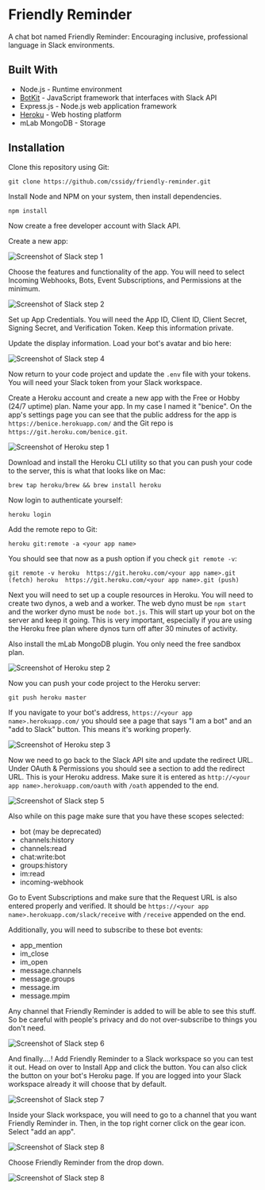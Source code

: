 # Friendly Reminder
A chat bot named Friendly Reminder: Encouraging inclusive, professional language in Slack environments.

## Built With

* Node.js - Runtime environment
* [BotKit](https://github.com/howdyai/botkit-starter-slack) - JavaScript framework that interfaces with Slack API 
* Express.js - Node.js web application framework
* [Heroku](https://heroku.com) - Web hosting platform
* mLab MongoDB - Storage

## Installation

Clone this repository using Git:

`git clone https://github.com/cssidy/friendly-reminder.git`

Install Node and NPM on your system, then install dependencies.

`npm install`

Now create a free developer account with Slack API.

Create a new app:

![Screenshot of Slack step 1](https://github.com/cssidy/btvdev-slack-bot/blob/master/slack-1.png) 

Choose the features and functionality of the app. You will need to select Incoming Webhooks, Bots, Event Subscriptions, and Permissions at the minimum. 

![Screenshot of Slack step 2](https://github.com/cssidy/btvdev-slack-bot/blob/master/slack-2.png) 

Set up App Credentials. You will need the App ID, Client ID, Client Secret, Signing Secret, and Verification Token. Keep this information private.

Update the display information. Load your bot's avatar and bio here:

![Screenshot of Slack step 4](https://github.com/cssidy/btvdev-slack-bot/blob/master/slack-3.png) 

Now return to your code project and update the `.env` file with your tokens. You will need your Slack token from your Slack workspace.

Create a Heroku account and create a new app with the Free or Hobby (24/7 uptime) plan. Name your app. In my case I named it "benice". On the app's settings page you can see that the public address for the app is `https://benice.herokuapp.com/` and the Git repo is `https://git.heroku.com/benice.git`.

![Screenshot of Heroku step 1](https://github.com/cssidy/btvdev-slack-bot/blob/master/heroku-2.png) 

Download and install the Heroku CLI utility so that you can push your code to the server, this is what that looks like on Mac:

`brew tap heroku/brew && brew install heroku`

Now login to authenticate yourself:

`heroku login`

Add the remote repo to Git:

`heroku git:remote -a <your app name>`

You should see that now as a push option if you check `git remote -v`:

`git remote -v
heroku  https://git.heroku.com/<your app name>.git (fetch)
heroku  https://git.heroku.com/<your app name>.git (push)`

Next you will need to set up a couple resources in Heroku. You will need to create two dynos, a web and a worker. The web dyno must be `npm start` and the worker dyno must be `node bot.js`. This will start up your bot on the server and keep it going. This is very important, especially if you are using the Heroku free plan where dynos turn off after 30 minutes of activity. 

Also install the mLab MongoDB plugin. You only need the free sandbox plan.

![Screenshot of Heroku step 2](https://github.com/cssidy/btvdev-slack-bot/blob/master/heroku-1.png)

Now you can push your code project to the Heroku server:

`git push heroku master`

If you navigate to your bot's address, `https://<your app name>.herokuapp.com/` you should see a page that says "I am a bot" and an "add to Slack" button. This means it's working properly.

![Screenshot of Heroku step 3](https://github.com/cssidy/btvdev-slack-bot/blob/master/heroku-3.png)

Now we need to go back to the Slack API site and update the redirect URL. Under OAuth & Permissions you should see a section to add the redirect URL. This is your Heroku address. Make sure it is entered as `http://<your app name>.herokuapp.com/oauth` with `/oath` appended to the end.

![Screenshot of Slack step 5](https://github.com/cssidy/btvdev-slack-bot/blob/master/slack-5.png)

Also while on this page make sure that you have these scopes selected:

* bot (may be deprecated)
* channels:history
* channels:read
* chat:write:bot
* groups:history
* im:read
* incoming-webhook

Go to Event Subscriptions and make sure that the Request URL is also entered properly and verified. It should be `https://<your app name>.herokuapp.com/slack/receive` with `/receive` appended on the end.

Additionally, you will need to subscribe to these bot events:

* app_mention
* im_close
* im_open
* message.channels
* message.groups
* message.im
* message.mpim

Any channel that Friendly Reminder is added to will be able to see this stuff. So be careful with people's privacy and do not over-subscribe to things you don't need.

![Screenshot of Slack step 6](https://github.com/cssidy/btvdev-slack-bot/blob/master/slack-6.png)

And finally....! Add Friendly Reminder to a Slack workspace so you can test it out. Head on over to Install App and click the button. You can also click the button on your bot's Heroku page. If you are logged into your Slack workspace already it will choose that by default.

![Screenshot of Slack step 7](https://github.com/cssidy/btvdev-slack-bot/blob/master/slack-4.png) 

Inside your Slack workspace, you will need to go to a channel that you want Friendly Reminder in. Then, in the top right corner click on the gear icon. Select "add an app".

![Screenshot of Slack step 8](https://github.com/cssidy/btvdev-slack-bot/blob/master/slack-7.png) 

Choose Friendly Reminder from the drop down.

![Screenshot of Slack step 8](https://github.com/cssidy/btvdev-slack-bot/blob/master/slack-8.png) 
